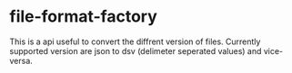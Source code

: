 # file-format-factory
This is a api useful to convert the diffrent version of files. Currently supported version are json to dsv (delimeter seperated values) and vice-versa.
